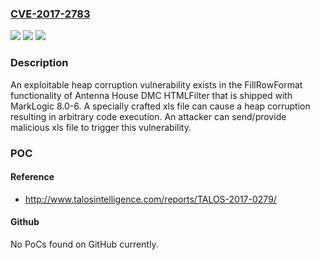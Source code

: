 ### [CVE-2017-2783](https://cve.mitre.org/cgi-bin/cvename.cgi?name=CVE-2017-2783)
![](https://img.shields.io/static/v1?label=Product&message=DMC%20HTMLFilter&color=blue)
![](https://img.shields.io/static/v1?label=Version&message=n%2Fa&color=blue)
![](https://img.shields.io/static/v1?label=Vulnerability&message=remote%20code%20execution&color=brighgreen)

### Description

An exploitable heap corruption vulnerability exists in the FillRowFormat functionality of Antenna House DMC HTMLFilter that is shipped with MarkLogic 8.0-6. A specially crafted xls file can cause a heap corruption resulting in arbitrary code execution. An attacker can send/provide malicious xls file to trigger this vulnerability.

### POC

#### Reference
- http://www.talosintelligence.com/reports/TALOS-2017-0279/

#### Github
No PoCs found on GitHub currently.


